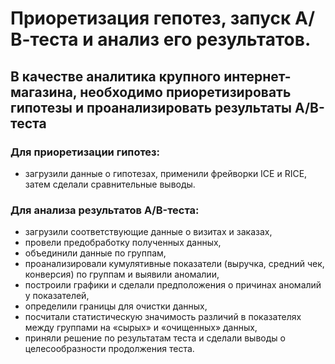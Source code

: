 # Приоретизация гепотез, запуск А/В-теста и анализ его результатов.
## В качестве аналитика крупного интернет-магазина, необходимо приоретизировать гипотезы и проанализировать результаты А/B-теста  
    
### Для приоретизации гипотез:
- загрузили данные о гипотезах, применили фрейворки ICE и RICE, затем сделали сравнительные выводы.  
### Для анализа результатов А/B-теста:
- загрузили соответствующие данные о визитах и заказах,
- провели предобработку полученных данных,
- объединили данные по группам,
- проанализировали кумулятивные показатели (выручка, средний чек, конверсия) по группам и выявили аномалии,
- построили графики и сделали предположения о причинах аномалий у показателей,
- определили границы для очистки данных,
- посчитали статистическую значимость различий в показателях между группами на «сырых» и «очищенных» данных,
- приняли решение по результатам теста и сделали выводы о целесообразности продолжения теста.
